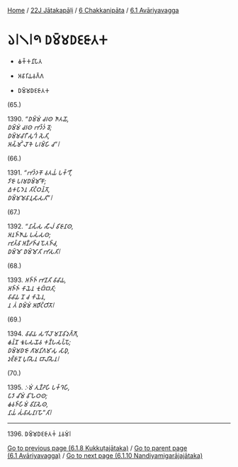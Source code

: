 
[Home](/) / [22J Jātakapāḷi](../...md) / [6 Chakkanipāta](...md) / [6.1 Avāriyavagga](../22J/6/6.1.md)

# 𑁬𑁇𑁧𑁇𑁯 𑀥𑀫𑁆𑀫𑀥𑀚𑀚𑀸𑀢𑀓

* 𑀙𑀓𑁆𑀓𑀦𑀺𑀧𑀸𑀢

* 𑀅𑀯𑀸𑀭𑀺𑀬𑀯𑀕𑁆𑀕

* 𑀥𑀫𑁆𑀫𑀥𑀚𑀚𑀸𑀢𑀓

(65.)

1390\. _“𑀥𑀫𑁆𑀫𑀁 𑀘𑀭𑀣 𑀜𑀸𑀢𑀬𑁄,_  
_𑀥𑀫𑁆𑀫𑀁 𑀘𑀭𑀣 𑀪𑀤𑁆𑀤𑀁 𑀯𑁄;_  
_𑀥𑀫𑁆𑀫𑀘𑀸𑀭𑀻 𑀲𑀼𑀔𑀁 𑀲𑁂𑀢𑀺,_  
_𑀅𑀲𑁆𑀫𑀺𑀁 𑀮𑁄𑀓𑁂 𑀧𑀭𑀫𑁆𑀳𑀺 𑀘”𑁇_  


(66.)

1391\. _“𑀪𑀤𑁆𑀤𑀓𑁄 𑀯𑀢𑀬𑀁 𑀧𑀓𑁆𑀔𑀻,_  
_𑀤𑀺𑀚𑁄 𑀧𑀭𑀫𑀥𑀫𑁆𑀫𑀺𑀓𑁄;_  
_𑀏𑀓𑀧𑀸𑀤𑁂𑀦 𑀢𑀺𑀝𑁆𑀞𑀦𑁆𑀢𑁄,_  
_𑀥𑀫𑁆𑀫𑀫𑁂𑀯𑀸𑀦𑀼𑀲𑀸𑀲𑀢𑀺”𑁇_  


(67.)

1392\. _“𑀦𑀸𑀲𑁆𑀲 𑀲𑀻𑀮𑀁 𑀯𑀺𑀚𑀸𑀦𑀸𑀣,_  
_𑀅𑀦𑀜𑁆𑀜𑀸𑀬 𑀧𑀲𑀁𑀲𑀣;_  
_𑀪𑀼𑀢𑁆𑀯𑀸 𑀅𑀡𑁆𑀟𑀜𑁆𑀘 𑀧𑁄𑀢𑀜𑁆𑀘,_  
_𑀥𑀫𑁆𑀫𑁄 𑀥𑀫𑁆𑀫𑁄𑀢𑀺 𑀪𑀸𑀲𑀢𑀺𑁇_  


(68.)

1393\. _𑀅𑀜𑁆𑀜𑀁 𑀪𑀡𑀢𑀺 𑀯𑀸𑀘𑀸𑀬,_  
_𑀅𑀜𑁆𑀜𑀁 𑀓𑀸𑀬𑁂𑀦 𑀓𑀼𑀩𑁆𑀩𑀢𑀺;_  
_𑀯𑀸𑀘𑀸𑀬 𑀦𑁄 𑀘 𑀓𑀸𑀬𑁂𑀦,_  
_𑀦 𑀢𑀁 𑀥𑀫𑁆𑀫𑀁 𑀅𑀥𑀺𑀝𑁆𑀞𑀺𑀢𑁄𑁇_  


(69.)

1394\. _𑀯𑀸𑀘𑀸𑀬 𑀲𑀔𑀺𑀮𑁄 𑀫𑀦𑁄𑀯𑀺𑀤𑀼𑀕𑁆𑀕𑁄,_  
_𑀙𑀦𑁆𑀦𑁄 𑀓𑀽𑀧𑀲𑀬𑁄𑀯 𑀓𑀡𑁆𑀳𑀲𑀧𑁆𑀧𑁄;_  
_𑀥𑀫𑁆𑀫𑀥𑀚𑁄 𑀕𑀸𑀫𑀦𑀺𑀕𑀫𑀸𑀲𑀼 𑀲𑀸𑀥𑀼,_  
_𑀤𑀼𑀚𑁆𑀚𑀸𑀦𑁄 𑀧𑀼𑀭𑀺𑀲𑁂𑀦 𑀩𑀸𑀮𑀺𑀲𑁂𑀦𑁇_  


(70.)

1395\. _𑀇𑀫𑀁 𑀢𑀼𑀡𑁆𑀟𑁂𑀳𑀺 𑀧𑀓𑁆𑀔𑁂𑀳𑀺,_  
_𑀧𑀸𑀤𑀸 𑀘𑀺𑀫𑀁 𑀯𑀺𑀳𑁂𑀞𑀣;_  
_𑀙𑀯𑀜𑁆𑀳𑀺𑀫𑀁 𑀯𑀺𑀦𑀸𑀲𑁂𑀣,_  
_𑀦𑀸𑀬𑀁 𑀲𑀁𑀯𑀸𑀲𑀦𑀸𑀭𑀳𑁄”𑀢𑀺𑁇_  


---

1396\. 𑀥𑀫𑁆𑀫𑀥𑀚𑀚𑀸𑀢𑀓𑀁 𑀦𑀯𑀫𑀁𑁇



[Go to previous page (6.1.8 Kukkuṭajātaka)](6.1.8.md) / [Go to parent page (6.1 Avāriyavagga)](../22J/6/6.1.md) / [Go to next page (6.1.10 Nandiyamigarājajātaka)](6.1.10.md)


